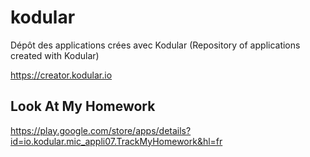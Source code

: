 # kodular
Dépôt des applications crées avec Kodular (Repository of applications created with Kodular)

https://creator.kodular.io

## Look At My Homework
https://play.google.com/store/apps/details?id=io.kodular.mic_appli07.TrackMyHomework&hl=fr
